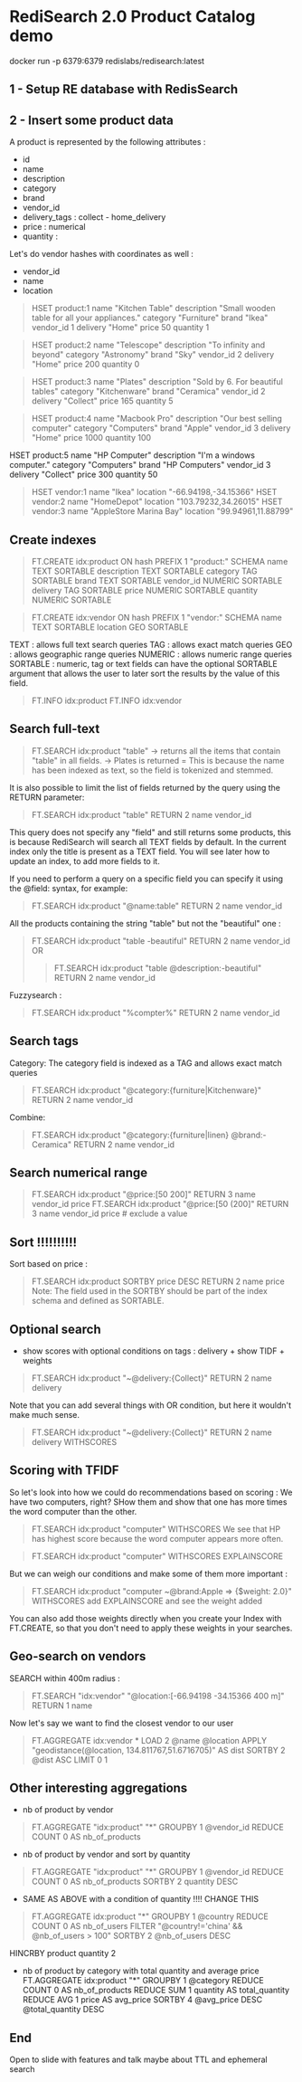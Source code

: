 
# RediSearch 2.0 Product Catalog demo

docker run -p 6379:6379 redislabs/redisearch:latest

## 1 - Setup RE database with RedisSearch

## 2 - Insert some product data

A product is represented by the following attributes : 
- id 
- name
- description 
- category
- brand 
- vendor_id
- delivery_tags : collect - home_delivery
- price : numerical
- quantity : 

Let's do vendor hashes with coordinates as well :
- vendor_id
- name  
- location


>HSET product:1 name "Kitchen Table" description "Small wooden table for all your appliances." category "Furniture" brand "Ikea" vendor_id 1 delivery "Home" price 50 quantity 1 

>HSET product:2 name "Telescope" description "To infinity and beyond" category "Astronomy" brand "Sky" vendor_id 2 delivery "Home" price 200 quantity 0

>HSET product:3 name "Plates" description "Sold by 6. For beautiful tables" category "Kitchenware" brand "Ceramica" vendor_id 2 delivery "Collect" price 165 quantity 5

>HSET product:4 name "Macbook Pro" description "Our best selling computer" category "Computers" brand "Apple" vendor_id 3 delivery "Home" price 1000 quantity 100

HSET product:5 name "HP Computer" description "I'm a windows computer." category "Computers" brand "HP Computers" vendor_id 3 delivery "Collect" price 300 quantity 50

>HSET vendor:1 name "Ikea" location "-66.94198,-34.15366"
>HSET vendor:2 name "HomeDepot" location "103.79232,34.26015"
>HSET vendor:3 name "AppleStore Marina Bay" location "99.94961,11.88799"


## Create indexes

> FT.CREATE idx:product ON hash PREFIX 1 "product:" SCHEMA name TEXT SORTABLE description TEXT SORTABLE category TAG SORTABLE brand TEXT SORTABLE vendor_id NUMERIC SORTABLE delivery TAG SORTABLE price NUMERIC SORTABLE quantity NUMERIC SORTABLE

> FT.CREATE idx:vendor ON hash PREFIX 1 "vendor:" SCHEMA name TEXT SORTABLE location GEO SORTABLE

TEXT : allows full text search queries
TAG : allows exact match queries
GEO : allows geographic range queries
NUMERIC : allows numeric range queries 
SORTABLE : numeric, tag or text fields can have the optional SORTABLE argument that allows the user to later sort the results by the value of this field. 

> FT.INFO idx:product
> FT.INFO idx:vendor

## Search full-text

>FT.SEARCH idx:product "table"
-> returns all the items that contain "table" in all fields.
-> Plates is returned = This is because the name has been indexed as text, so the field is tokenized and stemmed.


It is also possible to limit the list of fields returned by the query using the RETURN parameter:
>FT.SEARCH idx:product "table" RETURN 2 name vendor_id


This query does not specify any "field" and still returns some products, this is because RediSearch will search all TEXT fields by default. In the current index only the title is present as a TEXT field. You will see later how to update an index, to add more fields to it.

If you need to perform a query on a specific field you can specify it using the @field: syntax, for example:
>FT.SEARCH idx:product "@name:table" RETURN 2 name vendor_id

All the products containing the string "table" but not the "beautiful" one :
>FT.SEARCH idx:product "table -beautiful" RETURN 2 name vendor_id
OR
>>FT.SEARCH idx:product "table @description:-beautiful" RETURN 2 name vendor_id


Fuzzysearch : 
>FT.SEARCH idx:product "%compter%" RETURN 2 name vendor_id

## Search tags

Category:
The category field is indexed as a TAG and allows exact match queries 
>FT.SEARCH idx:product "@category:{furniture|Kitchenware}" RETURN 2 name vendor_id

Combine:
>FT.SEARCH idx:product "@category:{furniture|linen} @brand:-Ceramica" RETURN 2 name vendor_id


## Search numerical range
>FT.SEARCH idx:product "@price:[50 200]" RETURN 3 name vendor_id price
>FT.SEARCH idx:product "@price:[50 (200]" RETURN 3 name vendor_id price # exclude a value

## Sort !!!!!!!!!!
Sort based on price : 
> FT.SEARCH idx:product SORTBY price DESC RETURN 2 name price
> Note: The field used in the SORTBY should be part of the index schema and defined as SORTABLE.


## Optional search
- show scores with optional conditions on tags : delivery + show TIDF + weights

>FT.SEARCH idx:product "~@delivery:{Collect}" RETURN 2 name delivery

Note that you can add several things with OR condition, but here it wouldn't make much sense.

>FT.SEARCH idx:product "~@delivery:{Collect}" RETURN 2 name delivery WITHSCORES


## Scoring with TFIDF
So let's look into how we could do recommendations based on scoring : We have two computers, right? SHow them and show that one has more times the word computer than the other. 
>FT.SEARCH idx:product "computer" WITHSCORES
We see that HP has highest score because the word computer appears more often.

>FT.SEARCH idx:product "computer" WITHSCORES EXPLAINSCORE

But we can weigh our conditions and make some of them more important : 
>FT.SEARCH idx:product "computer ~@brand:Apple => {$weight: 2.0}" WITHSCORES 
> add EXPLAINSCORE and see the weight added

You can also add those weights directly when you create your Index with FT.CREATE, so that you don't need to apply these weights in your searches.


## Geo-search on vendors
SEARCH within 400m radius : 
> FT.SEARCH "idx:vendor" "@location:[-66.94198 -34.15366 400 m]" RETURN 1 name

Now let's say we want to find the closest vendor to our user
> FT.AGGREGATE idx:vendor * LOAD 2 @name @location APPLY "geodistance(@location, 134.811767,51.6716705)" AS dist SORTBY 2 @dist ASC LIMIT 0 1


## Other interesting aggregations
- nb of product by vendor
> FT.AGGREGATE "idx:product" "*" GROUPBY 1 @vendor_id REDUCE COUNT 0 AS nb_of_products

- nb of product by vendor and sort by quantity
> FT.AGGREGATE "idx:product" "*" GROUPBY 1 @vendor_id REDUCE COUNT 0 AS nb_of_products SORTBY 2 quantity DESC 

- SAME AS ABOVE with a condition of quantity !!!! CHANGE THIS
> FT.AGGREGATE idx:product "*" GROUPBY 1 @country  REDUCE COUNT 0 AS nb_of_users  FILTER "@country!='china' && @nb_of_users > 100" SORTBY 2 @nb_of_users DESC

HINCRBY product quantity 2

- nb of product by category with total quantity and average price
FT.AGGREGATE idx:product "*" GROUPBY 1 @category REDUCE COUNT 0 AS nb_of_products REDUCE SUM 1 quantity AS total_quantity REDUCE AVG 1 price AS avg_price SORTBY 4 @avg_price DESC @total_quantity DESC


## End
Open to slide with features and talk maybe about TTL and ephemeral search

